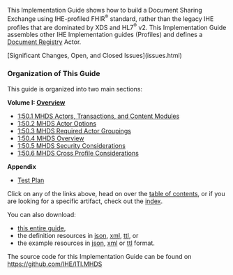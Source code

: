 
This Implementation Guide shows how to build a Document Sharing Exchange 
using IHE-profiled FHIR<sup>®</sup> standard, rather than the legacy IHE 
profiles that are dominated by XDS and HL7<sup>®</sup> v2. 
This Implementation Guide assembles other IHE Implementation guides (Profiles) 
and defines a [Document Registry](volume-1.html#150111-document-registry) Actor.

<div markdown="1" class="stu-note">
[Significant Changes, Open, and Closed Issues](issues.html)
</div>

### Organization of This Guide
This guide is organized into two main sections:

**Volume I: [Overview](volume-1.html)**
* [1:50.1 MHDS Actors, Transactions, and Content Modules](volume-1.html#1501-mhds-actors-transactions-and-content-modules)
* [1:50.2 MHDS Actor Options](volume-1.html#1502-mhds-actor-options)
* [1:50.3 MHDS Required Actor Groupings](volume-1.html#1503-mhds-required-actor-groupings)
* [1:50.4 MHDS Overview](volume-1.html#1504-mhds-overview)
* [1:50.5 MHDS Security Considerations](volume-1.html#1505-mhds-security-considerations)
* [1:50.6 MHDS Cross Profile Considerations](volume-1.html#1506-mhds-cross-profile-considerations)

**Appendix**
* [Test Plan](testplan.html)


Click on any of the links above, head on over the [table of contents](toc.html), or
if you are looking for a specific artifact, check out the [index](artifacts.html).

You can also download:

* [this entire guide](full-ig.zip),
* the definition resources in [json](definitions.json.zip), [xml](definitions.xml.zip), [ttl](definitions.ttl.zip), or
* the example resources in [json](examples.json.zip), [xml](examples.xml.zip) or [ttl](examples.ttl.zip) format.

The source code for this Implementation Guide can be found on https://github.com/IHE/ITI.MHDS

